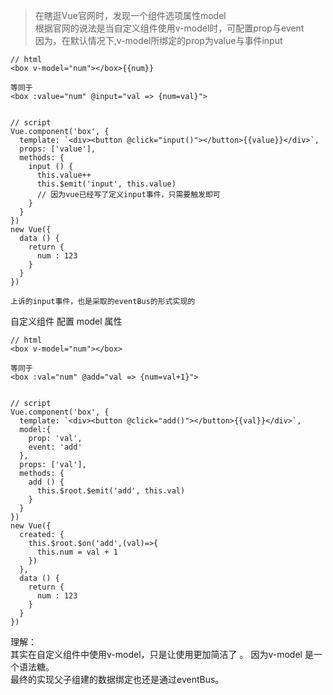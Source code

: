 > 在瞎逛Vue官网时，发现一个组件选项属性model  
根据官网的说法是当自定义组件使用v-model时，可配置prop与event  
因为，在默认情况下,v-model所绑定的prop为value与事件input
```
// html
<box v-model="num"></box>{{num}}

等同于
<box :value="num" @input="val => {num=val}">


// script
Vue.component('box', {
  template: `<div><button @click="input()"></button>{{value}}</div>`,
  props: ['value'],
  methods: {
    input () {
      this.value++ 
      this.$emit('input', this.value) 
      // 因为vue已经写了定义input事件，只需要触发即可
    }
  }
})
new Vue({
  data () {
    return {
      num : 123
    }
  }
})

上诉的input事件，也是采取的eventBus的形式实现的
```

自定义组件 配置 model 属性
```
// html
<box v-model="num"></box>

等同于
<box :val="num" @add="val => {num=val+1}">


// script
Vue.component('box', {
  template: `<div><button @click="add()"></button>{{val}}</div>`,
  model:{
    prop: 'val',
    event: 'add'
  },
  props: ['val'],
  methods: {
    add () {
      this.$root.$emit('add', this.val) 
    }
  }
})
new Vue({
  created: {
    this.$root.$on('add',(val)=>{
      this.num = val + 1
    })
  },
  data () {
    return {
      num : 123
    }
  }
})
```
理解：  
  其实在自定义组件中使用v-model，只是让使用更加简洁了 。 因为v-model 是一个语法糖。  
  最终的实现父子组建的数据绑定也还是通过eventBus。
